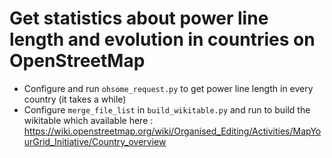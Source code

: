 # Get statistics about power line length and evolution in countries on OpenStreetMap

* Configure and run `ohsome_request.py` to get power line length in every country (it takes a while)
* Configure `merge_file_list` in `build_wikitable.py` and run to build the wikitable which available here : https://wiki.openstreetmap.org/wiki/Organised_Editing/Activities/MapYourGrid_Initiative/Country_overview
